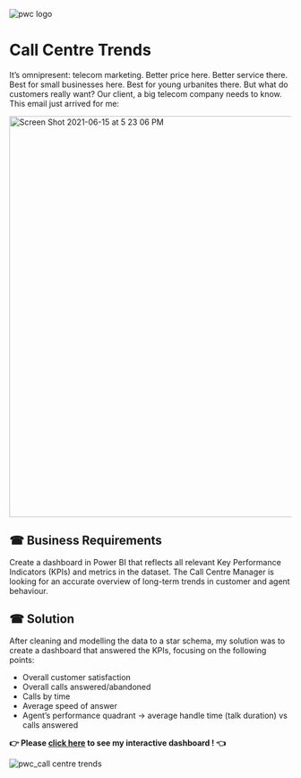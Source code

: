 ![pwc logo](https://github.com/jiaqiyu1/PortfolioProject/assets/84236678/db5f6928-8006-448d-a8ff-70c836495bfc)
# Call Centre Trends 

It’s omnipresent: telecom marketing. Better price here. Better service there. Best for small businesses here. Best for young urbanites there. But what do customers really want? Our client, a big telecom company needs to know. This email just arrived for me:

<img width="715" alt="Screen Shot 2021-06-15 at 5 23 06 PM" src="https://github.com/jiaqiyu1/PortfolioProject/assets/84236678/963b02b3-d708-4163-baaf-8151cfa55cd6">

## ☎ Business Requirements
Create a dashboard in Power BI that reflects all relevant Key Performance Indicators (KPIs) and metrics in the dataset. The Call Centre Manager is looking for an accurate overview of long-term trends in customer and agent behaviour.

## ☎ Solution
After cleaning and modelling the data to a star schema, my solution was to create a dashboard that answered the KPIs,
focusing on the following points:
* Overall customer satisfaction
* Overall calls answered/abandoned
* Calls by time
* Average speed of answer
* Agent’s performance quadrant -> average handle time (talk duration) vs calls answered

**👉 Please [click here](https://app.powerbi.com/view?r=eyJrIjoiMTBlMDgxOWYtODQyNC00YTQyLWE4NDQtMGI5Yzg0MDNjMjA2IiwidCI6ImNiOTAzNDgyLWU1MGYtNDlkNC1hMDlhLTFiYTIzMjc1MTFhNiJ9) to see my interactive dashboard ! 👈**

![pwc_call centre trends](https://github.com/jiaqiyu1/PortfolioProject/assets/84236678/4c726d09-2341-4eed-8a1a-9d4ca0876d27)
